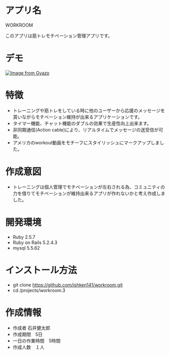 # アプリ名
WORKROOM

このアプリは筋トレモチベーション管理アプリです。
 
# デモ
[![Image from Gyazo](https://i.gyazo.com/215063cfe58bdaf87aec11b45fc47f53.gif)](https://gyazo.com/215063cfe58bdaf87aec11b45fc47f53)
# 特徴
 
* トレーニングや筋トレをしている時に他のユーザーから応援のメッセージを貰いながらモチベーション維持が出来るアプリケーションです。
* タイマー機能、チャット機能のダブルの効果で生産性向上出来ます。
* 非同期通信(Action cable)により、リアルタイムでメッセージの送受信が可能。
* アメリカのworkout動画をモチーフにスタイリッシュにマークアップしました。
 
# 作成意図 
* トレーニングは個人管理でモチベーションが左右される為、コミュニティの力を借りてモチベーションが維持出来るアプリが作れないかと考え作成しました。

# 開発環境
* Ruby 2.5.7
* Ruby on Rails 5.2.4.3
* mysql 5.5.62

 
# インストール方法
* git clone https://github.com/ishken141/workroom.git
* cd /projects/workroom.3 
 
# 作成情報
 
* 作成者 石井健太郎
* 作成期間　5日　
* 一日の作業時間　5時間 
* 作成人数　１人
 

